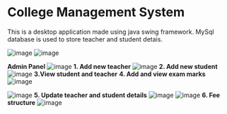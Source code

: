# College Management System

This is a desktop application made using java swing framework. MySql database is used to store teacher and student detais.


![image](https://github.com/Siddhesh-Patil/College-Management-System/assets/83155673/d65f4df2-03a7-426d-973b-9415da0d76d4)
![image](https://github.com/Siddhesh-Patil/College-Management-System/assets/83155673/369c4176-1cf8-4f37-948c-e3fe7c2c74a4)

**Admin Panel**
![image](https://github.com/Siddhesh-Patil/College-Management-System/assets/83155673/175de47f-1252-43e7-8beb-644569d165a9)
**1. Add new teacher**
![image](https://github.com/Siddhesh-Patil/College-Management-System/assets/83155673/22cabdc3-33d0-47b5-92d9-ef931ea89624)
**2. Add new student**
![image](https://github.com/Siddhesh-Patil/College-Management-System/assets/83155673/3acdf0ff-1045-40b4-a163-9a1b172fc46b)
**3.View student and teacher** **4. Add and view exam marks**
![image](https://github.com/Siddhesh-Patil/College-Management-System/assets/83155673/c0067b7d-288e-4301-90cc-ecbe0964e98a)

![image](https://github.com/Siddhesh-Patil/College-Management-System/assets/83155673/b7d36d31-66e8-4a35-bf0f-93b83e0677b8)
**5. Update teacher and student details**
![image](https://github.com/Siddhesh-Patil/College-Management-System/assets/83155673/46145f53-136c-4e9f-ae50-ffee74006e38)
![image](https://github.com/Siddhesh-Patil/College-Management-System/assets/83155673/33e1e330-545e-4751-b396-a99f122321f3)
**6. Fee structure**
![image](https://github.com/Siddhesh-Patil/College-Management-System/assets/83155673/a6469d81-07fd-467a-9baa-335beb3fc48c)
